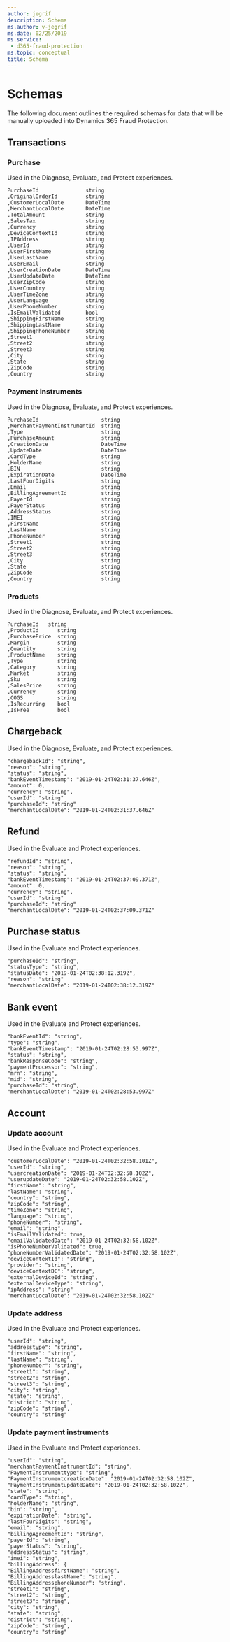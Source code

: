 ```yaml
---
author: jegrif
description: Schema
ms.author: v-jegrif
ms.date: 02/25/2019
ms.service:
 - d365-fraud-protection
ms.topic: conceptual
title: Schema
---
```



# Schemas
The following document outlines the required schemas for data that will be manually uploaded into Dynamics 365 Fraud Protection.

## Transactions

### Purchase
Used in the Diagnose, Evaluate, and Protect experiences.
```
PurchaseId               string
,OriginalOrderId         string
,CustomerLocalDate       DateTime
,MerchantLocalDate       DateTime
,TotalAmount             string
,SalesTax                string
,Currency                string
,DeviceContextId         string
,IPAddress               string
,UserId                  string
,UserFirstName           string
,UserLastName            string
,UserEmail               string
,UserCreationDate        DateTime
,UserUpdateDate          DateTime
,UserZipCode             string
,UserCountry             string
,UserTimeZone            string
,UserLanguage            string
,UserPhoneNumber         string
,IsEmailValidated        bool
,ShippingFirstName       string
,ShippingLastName        string
,ShippingPhoneNumber     string
,Street1                 string
,Street2                 string
,Street3                 string
,City                    string
,State                   string
,ZipCode                 string
,Country                 string
```

### Payment instruments
Used in the Diagnose, Evaluate, and Protect experiences.
```
PurchaseId                    string
,MerchantPaymentInstrumentId  string
,Type                         string
,PurchaseAmount               string
,CreationDate                 DateTime
,UpdateDate                   DateTime
,CardType                     string
,HolderName                   string
,BIN                          string
,ExpirationDate               DateTime
,LastFourDigits               string
,Email                        string
,BillingAgreementId           string
,PayerId                      string
,PayerStatus                  string
,AddressStatus                string
,IMEI                         string
,FirstName                    string
,LastName                     string
,PhoneNumber                  string
,Street1                      string
,Street2                      string
,Street3                      string
,City                         string
,State                        string
,ZipCode                      string
,Country                      string
```

### Products
Used in the Diagnose, Evaluate, and Protect experiences.
```
PurchaseId   string
,ProductId      string
,PurchasePrice  string
,Margin         string
,Quantity       string
,ProductName    string
,Type           string
,Category       string
,Market         string
,Sku            string
,SalesPrice     string
,Currency       string
,COGS           string
,IsRecurring    bool
,IsFree         bool
```

## Chargeback
Used in the Diagnose, Evaluate, and Protect experiences.
```
"chargebackId": "string",
"reason": "string",
"status": "string",
"bankEventTimestamp": "2019-01-24T02:31:37.646Z",
"amount": 0,
"currency": "string",
"userId": "string"
"purchaseId": "string"
"merchantLocalDate": "2019-01-24T02:31:37.646Z"

```
## Refund
Used in the Evaluate and Protect experiences.
```
"refundId": "string",
"reason": "string",
"status": "string",
"bankEventTimestamp": "2019-01-24T02:37:09.371Z",
"amount": 0,
"currency": "string",
"userId": "string"
"purchaseId": "string"
"merchantLocalDate": "2019-01-24T02:37:09.371Z"
```

## Purchase status
Used in the Evaluate and Protect experiences.
```
"purchaseId": "string",
"statusType": "string",
"statusDate": "2019-01-24T02:38:12.319Z",
"reason": "string"
"merchantLocalDate": "2019-01-24T02:38:12.319Z"
```

## Bank event
Used in the Evaluate and Protect experiences.
```
"bankEventId": "string",
"type": "string",
"bankEventTimestamp": "2019-01-24T02:28:53.997Z",
"status": "string",
"bankResponseCode": "string",
"paymentProcessor": "string",
"mrn": "string",
"mid": "string",
"purchaseId": "string",
"merchantLocalDate": "2019-01-24T02:28:53.997Z"
```

## Account

### Update account
Used in the Evaluate and Protect experiences.
```
"customerLocalDate": "2019-01-24T02:32:58.101Z",
"userId": "string",
"usercreationDate": "2019-01-24T02:32:58.102Z",
"userupdateDate": "2019-01-24T02:32:58.102Z",
"firstName": "string",
"lastName": "string",
"country": "string",
"zipCode": "string",
"timeZone": "string",
"language": "string",
"phoneNumber": "string",
"email": "string",
"isEmailValidated": true,
"emailValidatedDate": "2019-01-24T02:32:58.102Z",
"isPhoneNumberValidated": true,
"phoneNumberValidatedDate": "2019-01-24T02:32:58.102Z",
"deviceContextId": "string",
"provider": "string",
"deviceContextDC": "string",
"externalDeviceId": "string",
"externalDeviceType": "string",
"ipAddress": "string"
"merchantLocalDate": "2019-01-24T02:32:58.102Z"
```


### Update address
Used in the Evaluate and Protect experiences.
```
"userId": "string",
"addresstype": "string",
"firstName": "string",
"lastName": "string",
"phoneNumber": "string",
"street1": "string",
"street2": "string",
"street3": "string",
"city": "string",
"state": "string",
"district": "string",
"zipCode": "string",
"country": "string"
```

### Update payment instruments
Used in the Evaluate and Protect experiences.
```
"userId": "string",
"merchantPaymentInstrumentId": "string",
"PaymentInstrumenttype": "string",
"PaymentInstrumentcreationDate": "2019-01-24T02:32:58.102Z",
"PaymentInstrumentupdateDate": "2019-01-24T02:32:58.102Z",
"state": "string",
"cardType": "string",
"holderName": "string",
"bin": "string",
"expirationDate": "string",
"lastFourDigits": "string",
"email": "string",
"billingAgreementId": "string",
"payerId": "string",
"payerStatus": "string",
"addressStatus": "string",
"imei": "string",
"billingAddress": {
"BillingAddressfirstName": "string",
"BillingAddresslastName": "string",
"BillingAddressphoneNumber": "string",
"street1": "string",
"street2": "string",
"street3": "string",
"city": "string",
"state": "string",
"district": "string",
"zipCode": "string",
"country": "string"
```

